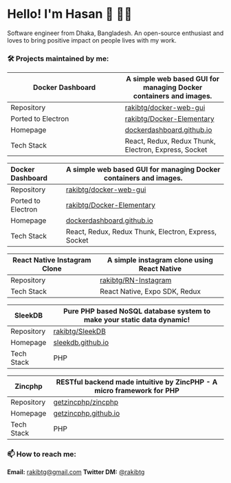 # Hello! I'm Hasan 👋 👨‍💻

Software engineer from Dhaka, Bangladesh. An open-source enthusiast and loves to bring positive impact on people lives with my work.

### 🛠  Projects maintained by me:

<table>
    <thead>
        <tr>
            <th width="250">Docker Dashboard</th>
            <th>A simple web based GUI for managing Docker containers and images.</th>
        </tr>
    </thead>
    <tbody>
        <tr>
            <td>Repository</td>
            <td><a href="https://github.com/rakibtg/docker-web-gui">rakibtg/docker-web-gui</a></td>
        </tr>
        <tr>
            <td>Ported to Electron</td>
            <td><a href="https://github.com/rakibtg/Docker-Elementary">rakibtg/Docker-Elementary</a></td>
        </tr>
        <tr>
            <td>Homepage</td>
            <td><a href="https://dockerdashboard.github.io" rel="nofollow">dockerdashboard.github.io</a></td>
        </tr>
        <tr>
            <td>Tech Stack</td>
            <td>React, Redux, Redux Thunk, Electron, Express, Socket</td>
        </tr>
    </tbody>
</table>

| Docker Dashboard | A simple web based GUI for managing Docker containers and images. |
| :--- | --- |
| Repository | [rakibtg/docker-web-gui](https://github.com/rakibtg/docker-web-gui) |
| Ported to Electron | [rakibtg/Docker-Elementary](https://github.com/rakibtg/Docker-Elementary) |
| Homepage | [dockerdashboard.github.io](https://dockerdashboard.github.io) |
| Tech Stack | React, Redux, Redux Thunk, Electron, Express, Socket |

| React Native Instagram Clone | A simple instagram clone using React Native |
| --- | --- |
| Repository | [rakibtg/RN-Instagram](https://github.com/rakibtg/RN-Instagram) |
| Tech Stack | React Native, Expo SDK, Redux |

| SleekDB | Pure PHP based NoSQL database system to make your static data dynamic! |
| --- | --- |
| Repository | [rakibtg/SleekDB](https://github.com/rakibtg/SleekDB) |
| Homepage | [sleekdb.github.io](https://sleekdb.github.io/) |
| Tech Stack | PHP |

| Zincphp | RESTful backend made intuitive by ZincPHP - A micro framework for PHP |
| --- | --- |
| Repository | [getzincphp/zincphp](https://github.com/getzincphp/zincphp) |
| Homepage | [getzincphp.github.io](https://getzincphp.github.io/) |
| Tech Stack | PHP |


    
### 📫  How to reach me: 
**Email:** rakibtg@gmail.com
**Twitter DM:** [@rakibtg](https://twitter.com/rakibtg)
